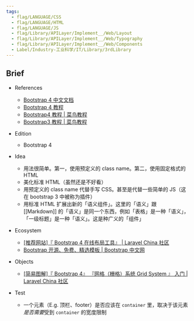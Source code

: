 ```yaml
---
tags:
  - flag/LANGUAGE/CSS
  - flag/LANGUAGE/HTML
  - flag/LANGUAGE/JS
  - flag/Library/APILayer/Implement__/Web/Layout
  - flag/Library/APILayer/Implement__/Web/Typography
  - flag/Library/APILayer/Implement__/Web/Components
  - Label/Industry-工业科学/IT/Library/3rdLibrary
---
```


## Brief

- References
    - [Bootstrap 4 中文文档](https://getbootstrap.net/docs/getting-started/introduction/)
    - [Bootstrap 4 教程](https://www.w3schools.cn/bootstrap4/default.html)
    - [Bootstrap4 教程 | 菜鸟教程](https://www.runoob.com/bootstrap4/bootstrap4-tutorial.html)
    - [Bootstrap3 教程 | 菜鸟教程](https://www.runoob.com/bootstrap/bootstrap-tutorial.html)

- Edition
    - Bootstrap 4

- Idea
    - 用法很简单。第一，使用预定义的 class name。第二，使用固定格式的 HTML
    - 美化标准 HTML（虽然还是不好看）
    - 用预定义的 class name 代替手写 CSS。甚至是代替一些简单的 JS（这在 bootstrap 3 中被称为插件）
    - 用标准 HTML 扩展出新的「语义组件」。这里的「语义」跟 [[Markdown]] 的「语义」是同一个东西，例如「表格」是一种「语义」，「一级标题」是一种「语义」。这是种广义的「组件」

- Ecosystem
    - [[推荐网站]『 Bootstrap 4 在线布局工具』 | Laravel China 社区](https://learnku.com/articles/22547)
    - [Bootstrap 开源、免费、精选模板 | Bootstrap 中文网](https://mb.bootcss.com/)

- Objects
    - [[简易图解]『 Bootstrap 4』 『网格（栅格）系统 Grid System 』 入门 | Laravel China 社区](https://learnku.com/articles/21215)

- Test
    - 一个元素（E.g. 顶栏、footer）是否应该在 `container` 里，取决于该元素*是否需要*受到 `container` 的宽度限制
